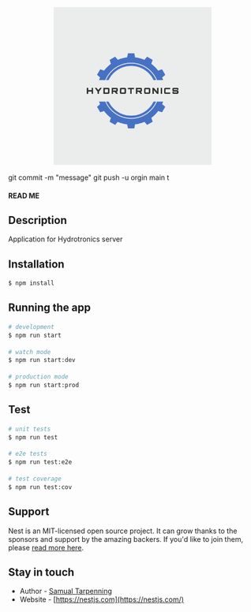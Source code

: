 <p align="center">
  <a href="http://nestjs.com/" target="blank"><img src="/src/Assets/logo.png" width="320" alt="Hydrotroncis Logo" /></a>
</p>
git commit -m "message"
git push -u orgin main 
t

<h4>READ ME</h4>
  <!--[![Backers on Open Collective](https://opencollective.com/nest/backers/badge.svg)](https://opencollective.com/nest#backer)
  [![Sponsors on Open Collective](https://opencollective.com/nest/sponsors/badge.svg)](https://opencollective.com/nest#sponsor)-->

## Description

Application for Hydrotronics server

## Installation

```bash
$ npm install
```

## Running the app

```bash
# development
$ npm run start

# watch mode
$ npm run start:dev

# production mode
$ npm run start:prod
```

## Test

```bash
# unit tests
$ npm run test

# e2e tests
$ npm run test:e2e

# test coverage
$ npm run test:cov
```

## Support

Nest is an MIT-licensed open source project. It can grow thanks to the sponsors and support by the amazing backers. If you'd like to join them, please [read more here](https://docs.nestjs.com/support).

## Stay in touch

- Author - [Samual Tarpenning](samualtarpenning@gmail.com)
- Website - [https://nestjs.com](https://nestjs.com/)
